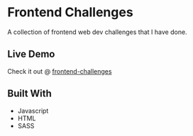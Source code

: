 # Frontend Challenges

A collection of frontend web dev challenges that I have done.


## Live Demo
Check it out @ [frontend-challenges](https://joseito-terence.github.io/frontend-challenges/)


## Built With

* Javascript
* HTML
* SASS
